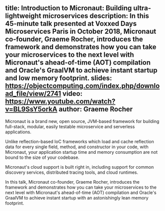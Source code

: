 title: Introduction to Micronaut: Building ultra-lightweight microservices
description: In this 45-minute talk presented at Voxxed Days Microservices Paris in October 2018, Micronaut co-founder, Graeme Rocher, introduces the framework and demonstrates how you can take your microservices to the next level with Micronaut's ahead-of-time (AOT) compilation and Oracle's GraalVM to achieve instant startup and low memory footprint.
slides: https://objectcomputing.com/index.php/download_file/view/2741 
video: https://www.youtube.com/watch?v=BL9SsY5orkA
author: Graeme Rocher
---
Micronaut is a brand new, open source, JVM-based framework for building full-stack, modular, easily testable microservice and serverless applications.

Unlike reflection-based IoC frameworks which load and cache reflection data for every single field, method, and constructor in your code, with Micronaut, your application startup time and memory consumption are not bound to the size of your codebase.

Micronaut's cloud support is built right in, including support for common discovery services, distributed tracing tools, and cloud runtimes.

In this talk, Micronaut co-founder, Graeme Rocher, introduces the framework and demonstrates how you can take your microservices to the next level with Micronaut's ahead-of-time (AOT) compilation and Oracle's GraalVM to achieve instant startup with an astonishingly lean memory footprint.             

